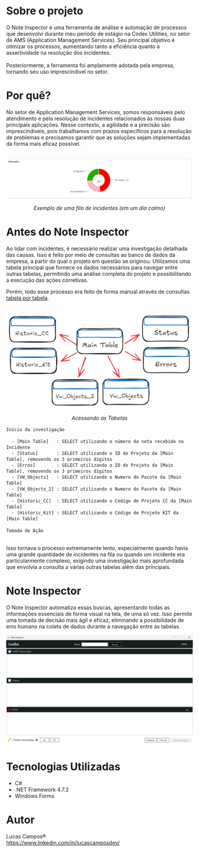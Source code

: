 # Sobre o projeto

O Note Inspector é uma ferramenta de análise e automação de processos que desenvolvi durante meu período de estágio na Codex Utilities, 
no setor de AMS (Application Management Services). Seu principal objetivo é otimizar os processos, 
aumentando tanto a eficiência quanto a assertividade na resolução dos incidentes. <br>
<br>
Posteriormente, a ferramenta foi amplamente adotada pela empresa, tornando seu uso imprescíndivel no setor.

# Por quê?

No setor de Application Management Services, somos responsáveis pelo atendimento e pela resolução de incidentes relacionados às nossas duas principais aplicações. Nesse contexto, 
a agilidade e a precisão são imprescíndiveis, pois trabalhamos com prazos específicos para a resolução de problemas e precisamos garantir que as soluções sejam implementadas da forma mais eficaz possível.
<br>
<br>
<p align="center">
  <img src="./Assets/Documentation/chamados.jpg" alt="Chamados" width="600"/>
</p>
<p align="center">
    <em>Exemplo de uma fila de incidentes (em um dia calmo)</em>
</p>

# Antes do Note Inspector

Ao lidar com incidentes, é necessário realizar uma investigação detalhada das causas. Isso é feito por meio de consultas ao banco de dados da empresa, a partir do qual o projeto em questão se originou.
Utilizamos uma tabela principal que fornece os dados necessários para navegar entre outras tabelas, permitindo uma análise completa do projeto e possibilitando a execução das ações corretivas.

Porém, todo esse processo era feito de forma manual através de consultas <ins>tabela por tabela</ins>.
<br>
<br>
<p align="center">
  <img src="./Assets/Documentation/Tables.png" alt="Tabelas" width="550"/>
</p>
<p align="center">
    <em>Acessando as Tabelas</em>
</p>

```
Início da investigação

  - [Main Table]   : SELECT utilizando o número da nota recebido no Incidente
  - [Status]       : SELECT utilizando o ID de Projeto da [Main Table], removendo os 3 primeiros dígitos
  - [Erros]        : SELECT utilizando o ID de Projeto da [Main Table], removendo os 3 primeiros dígitos
  - [VW_Objects]   : SELECT utilizando o Numero do Pacote da [Main Table]
  - [VW_Objects_2] : SELECT utilizando o Numero do Pacote da [Main Table]
  - [Historic_CC]  : SELECT utilizando o Código de Projeto CC da [Main Table]
  - [Historic_Kit] : SELECT utilizando o Código de Projeto KIT da [Main Table]

Tomada de Ação
```
<br>
Isso tornava o processo extremamente lento, especialmente quando havia uma grande quantidade de incidentes na fila ou quando um incidente era particularmente complexo, exigindo uma investigação mais aprofundada que envolvia a consulta a várias outras tabelas além das principais.

# Note Inspector

O Note Inspector automatiza essas buscas, apresentando todas as informações essenciais de forma visual na tela, de uma só vez. Isso permite uma tomada de decisão mais ágil e eficaz, eliminando a possibilidade de erro humano na coleta de dados durante a navegação entre as tabelas.
<p align="center">
  <img src="./Assets/Documentation/note.png" alt="Tabelas" width="550"/>
</p>

# Tecnologias Utilizadas

  - C#
  - .NET Framework 4.7.2
  - Windows Forms

# Autor

Lucas Campos® 
<br>
https://www.linkedin.com/in/lucascamposdev/
